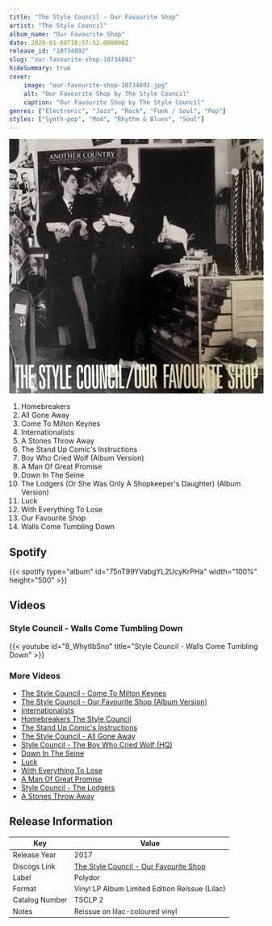 ```yaml
---
title: "The Style Council - Our Favourite Shop"
artist: "The Style Council"
album_name: "Our Favourite Shop"
date: 2020-01-08T18:57:52.000000Z
release_id: "10734892"
slug: "our-favourite-shop-10734892"
hideSummary: true
cover:
    image: "our-favourite-shop-10734892.jpg"
    alt: "Our Favourite Shop by The Style Council"
    caption: "Our Favourite Shop by The Style Council"
genres: ["Electronic", "Jazz", "Rock", "Funk / Soul", "Pop"]
styles: ["Synth-pop", "Mod", "Rhythm & Blues", "Soul"]
---
```


![Our Favourite Shop by The Style Council](our-favourite-shop-10734892.jpg)

<!-- section break -->

1. Homebreakers
2. All Gone Away
3. Come To Milton Keynes
4. Internationalists
5. A Stones Throw Away
6. The Stand Up Comic's Instructions
7. Boy Who Cried Wolf (Album Version)
8. A Man Of Great Promise
9. Down In The Seine
10. The Lodgers (Or She Was Only A Shopkeeper's Daughter) (Album Version)
11. Luck
12. With Everything To Lose
13. Our Favourite Shop
14. Walls Come Tumbling Down

<!-- section break -->


## Spotify
{{< spotify type="album" id="75nT99YVabgYL2UcyKrPHa" width="100%" height="500" >}}



## Videos
### Style Council - Walls Come Tumbling Down
{{< youtube id="8_WhytIbSno" title="Style Council - Walls Come Tumbling Down" >}}<br>

### More Videos

- [The Style Council - Come To Milton Keynes](https://www.youtube.com/watch?v=eweq1pnVOF0)
- [The Style Council - Our Favourite Shop (Album Version)](https://www.youtube.com/watch?v=4Xr48EHqvlk)
- [Internationalists](https://www.youtube.com/watch?v=lNFFr8H_qKo)
- [Homebreakers   The Style Council](https://www.youtube.com/watch?v=vqDRo2p5W1I)
- [The Stand Up Comic's Instructions](https://www.youtube.com/watch?v=gsxMirHcG9k)
- [The Style Council - All Gone Away](https://www.youtube.com/watch?v=mExCJcu98h0)
- [Style Council - The Boy Who Cried Wolf (HQ)](https://www.youtube.com/watch?v=LJZenO5LXgo)
- [Down In The Seine](https://www.youtube.com/watch?v=WXP5uFVc1l0)
- [Luck](https://www.youtube.com/watch?v=yqccuvCOSO4)
- [With Everything To Lose](https://www.youtube.com/watch?v=inJY7ldDcF8)
- [A Man Of Great Promise](https://www.youtube.com/watch?v=DnVHVBaYIus)
- [Style Council - The Lodgers](https://www.youtube.com/watch?v=Dpg0jlhNV8Y)
- [A Stones Throw Away](https://www.youtube.com/watch?v=45DsZpjL4tM)


## Release Information
|  Key           | Value                                                |
| ---------------| ---------------------------------------------------- |
| Release Year   | 2017                                   |
| Discogs Link   | [The Style Council - Our Favourite Shop](https://www.discogs.com/release/10734892-The-Style-Council-Our-Favourite-Shop) |
| Label          | Polydor |
| Format         | Vinyl LP Album Limited Edition Reissue (Lilac) |
| Catalog Number | TSCLP 2 |
| Notes | Reissue on lilac-coloured vinyl |